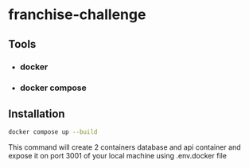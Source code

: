 # franchise-challenge
## Tools
- ### docker
- ### docker compose

## Installation
```bash
docker compose up --build
```
This command will create 2 containers database and api container and expose it  on port 3001 of your local machine using
.env.docker  file


